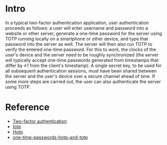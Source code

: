 # Intro

In a typical two-factor authentication application, user authentication proceeds as follows: a user will enter username and password into a website or other server, generate a one-time password for the server using TOTP running locally on a smartphone or other device, and type that password into the server as well. The server will then also run TOTP to verify the entered one-time password. For this to work, the clocks of the user's device and the server need to be roughly synchronized (the server will typically accept one-time passwords generated from timestamps that differ by ±1 from the client's timestamp). A single secret key, to be used for all subsequent authentication sessions, must have been shared between the server and the user's device over a secure channel ahead of time. If some more steps are carried out, the user can also authenticate the server using TOTP.

# Reference

 - [Two-factor authentication](https://en.wikipedia.org/wiki/Two-factor_authentication)
 - [totp](https://en.wikipedia.org/wiki/Time-based_One-time_Password_Algorithm)
 - [Hotp](https://en.wikipedia.org/wiki/HMAC-based_One-time_Password_Algorithm)
 - [one-time-passwords-hotp-and-totp](http://blogs.forgerock.org/petermajor/2014/02/one-time-passwords-hotp-and-totp/)